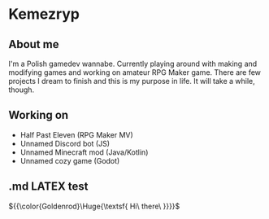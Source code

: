 # Kemezryp

## About me
I'm a Polish gamedev wannabe. Currently playing around with making and modifying games and working on amateur RPG Maker game. There are few projects I dream to finish and this is my purpose in life. It will take a while, though.
## Working on
- Half Past Eleven (RPG Maker MV)
- Unnamed Discord bot (JS)
- Unnamed Minecraft mod (Java/Kotlin)
- Unnamed cozy game (Godot)
## .md LATEX test
${{\color{Goldenrod}\Huge{\textsf{  Hi\ there\ \}}}}\$
